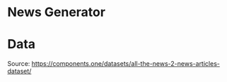 # News Generator

# Data
Source: https://components.one/datasets/all-the-news-2-news-articles-dataset/
